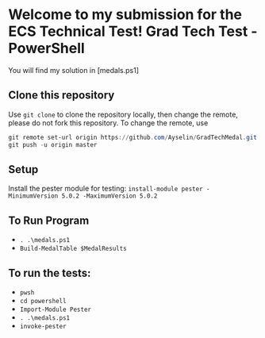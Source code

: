 # Welcome to my submission for the ECS Technical Test! Grad Tech Test - PowerShell

You will find my solution in [medals.ps1]


## Clone this repository

Use `git clone` to clone the repository locally, then change the remote, please do not fork this repository. To change the remote, use

```powershell
git remote set-url origin https://github.com/Ayselin/GradTechMedal.git
git push -u origin master
```

## Setup

Install the pester module for testing: `install-module pester -MinimumVersion 5.0.2 -MaximumVersion 5.0.2`


## To Run Program

* `. .\medals.ps1`
* `Build-MedalTable $MedalResults`


## To run the tests:

* `pwsh`
* `cd powershell`
* `Import-Module Pester` 
* `. .\medals.ps1`
* `invoke-pester`


